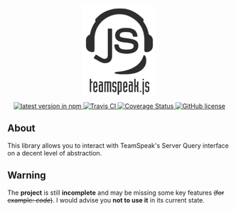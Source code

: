 <div align="center">
  <a href="https://github.com/imxeno/teamspeak.js"><img src="https://github.com/imxeno/teamspeak.js/raw/master/docs/logo.png" alt="teamspeak.js logo" title="teamspeak.js" height="200" /></a>
  <p><!-- separator --></p>
  <p>
    <a href="">
      <img src="https://img.shields.io/npm/v/teamspeak.js.svg" alt="latest version in npm" />
    </a>
    <a href="https://travis-ci.org/imxeno/teamspeak.js">
      <img src="https://img.shields.io/travis/imxeno/teamspeak.js/master.svg" alt="Travis CI" />
    </a>
    <a href='https://coveralls.io/github/imxeno/teamspeak.js?branch=experimental%2Ftypescript'>
      <img src='https://coveralls.io/repos/github/imxeno/teamspeak.js/badge.svg?branch=experimental%2Ftypescript' alt='Coverage Status' />
    </a>
    <a href="https://github.com/imxeno/teamspeak.js/blob/master/LICENSE">
      <img src="https://img.shields.io/github/license/imxeno/teamspeak.js.svg" alt="GitHub license" />
    </a>
  </p>
</div>

## About

This library allows you to interact with TeamSpeak's Server Query interface on a decent level of abstraction.

## Warning

The **project** is still **incomplete** and may be missing some key features ~~(for example: _code_)~~. I would advise you **not to use it** in its current state.
